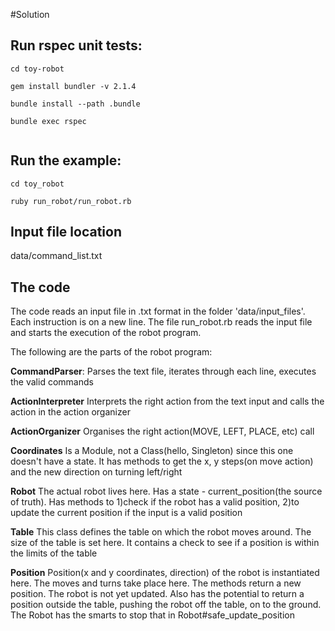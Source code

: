 #Solution
  
  Run rspec unit tests:
  -----------
    
  ```
  cd toy-robot
    
  gem install bundler -v 2.1.4
    
  bundle install --path .bundle
    
  bundle exec rspec
        
  ```
  
  Run the example:
  -----------
  ```
  cd toy_robot
  
  ruby run_robot/run_robot.rb
  
  ```
  
  Input file location
  --------
  data/command_list.txt
  
  The code
  -----------
  The code reads an input file in .txt format in the folder 'data/input_files'. Each instruction is on a new line.
  The file run_robot.rb reads the input file and starts the execution of the robot program.
  
  The following are the parts of the robot program:
  
  **CommandParser**: Parses the text file, iterates through each line, executes the valid commands
  
  **ActionInterpreter**  Interprets the right action from the text input and calls the action in the action organizer
  
  **ActionOrganizer** Organises the right action(MOVE, LEFT, PLACE, etc) call
  
  **Coordinates** Is a Module, not a Class(hello, Singleton) since this one doesn't have a state. It has methods
  to get the x, y steps(on move action) and the new direction on turning left/right
  
  **Robot** The actual robot lives here. Has a state - current_position(the source of truth). Has methods to 1)check if 
  the robot has a valid position, 2)to update the current position if the input is a valid position

  **Table**  This class defines the table on which the robot moves around. The size of the table is set here. It contains
  a check to see if a position is within the limits of the table

  **Position** Position(x and y coordinates, direction) of the robot is instantiated here. The moves and turns take place
  here. The methods return a new position. The robot is not yet updated. Also has the potential to return a position
  outside the table, pushing the robot off the table, on to the ground. The Robot has the smarts to stop that in 
  Robot#safe_update_position
 